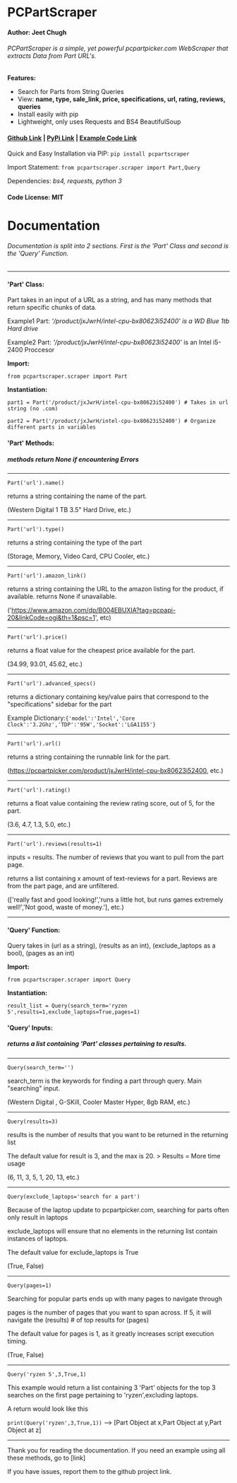 # PCPartScraper  
#### Author: Jeet Chugh  

###### PCPartScraper is a simple, yet powerful pcpartpicker.com WebScraper that extracts Data from Part URL's.

**Features:**  

  - Search for Parts from String Queries
  - View: **name, type, sale_link, price, specifications, url, rating, reviews, queries**
  - Install easily with pip
  - Lightweight, only uses Requests and BS4 BeautifulSoup
#### [Github Link](https://github.com/Jeet-Chugh/pcpartscraper) | [PyPi Link](https://pypi.org/project/pcpartscraper/) | [Example Code Link](https://raw.githubusercontent.com/Jeet-Chugh/pcpartscraper/master/example.py)  

  Quick and Easy Installation via PIP: `pip install pcpartscraper`  

Import Statement:  ``from pcpartscraper.scraper import Part,Query``  

Dependencies: *bs4, requests, python 3*  

#### Code License: MIT  

# Documentation  

###### Documentation is split into 2 sections. First is the 'Part' Class and second is the 'Query' Function.  

---  

#### 'Part' Class:  

Part takes in an input of a URL as a string, and has many methods that return specific chunks of data.  

Example1 Part:    *'/product/jxJwrH/intel-cpu-bx80623i52400' is a WD Blue 1tb Hard drive*  

Example2 Part:   *'/product/jxJwrH/intel-cpu-bx80623i52400'* is an Intel i5-2400 Proccesor  

**Import:**  

``from pcpartscraper.scraper import Part``  

**Instantiation:**  

``part1 = Part('/product/jxJwrH/intel-cpu-bx80623i52400') # Takes in url string (no .com)``  

``part2 = Part('/product/jxJwrH/intel-cpu-bx80623i52400') # Organize different parts in variables``  

#### **'Part' Methods:**  

##### methods return None if encountering Errors  

---  

``Part('url').name()``  

returns a string containing the name of the part.  

 (Western Digital 1 TB 3.5" Hard Drive, etc.)  

---  

``Part('url').type()``  

returns a string containing the type of the part  

(Storage, Memory, Video Card, CPU Cooler, etc.)  

---  

`Part('url').amazon_link()`  

returns a string containing the URL to the amazon listing for the product, if available. returns None if unavailable.  

('https://www.amazon.com/dp/B004EBUXIA?tag=pcpapi-20&linkCode=ogi&th=1&psc=1', etc)  

---  

`Part('url').price()`  

returns a float value for the cheapest price available for the part.  

(34.99, 93.01, 45.62, etc.)  

---  

`Part('url').advanced_specs()`  

returns a dictionary containing key/value pairs that correspond to the "specifications" sidebar for the part  

Example Dictionary:`{'model':'Intel','Core Clock':'3.2Ghz','TDP':'95W','Socket':'LGA1155'}`  

---  

`Part('url').url()`  

returns a string containing the runnable link for the part.  

(https://pcpartpicker.com/product/jxJwrH/intel-cpu-bx80623i52400, etc.)  

---  

`Part('url').rating()`  

returns a float value containing the review rating score, out of 5, for the part.  

(3.6, 4.7, 1.3, 5.0, etc.)  

---  

`Part('url').reviews(results=1)`  

inputs = results. The number of reviews that you want to pull from the part page.  

returns a list containing x amount of text-reviews for a part. Reviews are from the part page, and are unfiltered.  

(['really fast and good looking!','runs a little hot, but runs games extremely well!','Not good, waste of money.'], etc.)  

---  

#### 'Query' Function:  

Query takes in (url as a string), (results as an int), (exclude_laptops as a bool), (pages as an int)

**Import:**  

``from pcpartscraper.scraper import Query``  

**Instantiation:**  

``result_list = Query(search_term='ryzen 5',results=1,exclude_laptops=True,pages=1)``  

#### **'Query' Inputs:**  

##### returns a list containing 'Part' classes pertaining to results.  

---  

``Query(search_term='')``  

search_term is the keywords for finding a part through query. Main "searching" input.  

 (Western Digital , G-SKill, Cooler Master Hyper, 8gb RAM, etc.)  

---  

``Query(results=3)``  

results is the number of results that you want to be returned in the returning list  

The default value for result is 3, and the max is 20. > Results = More time usage  

 (6, 11, 3, 5, 1, 20, 13, etc.)  

---  

``Query(exclude_laptops='search for a part')``  

Because of the laptop update to pcpartpicker.com, searching for parts often only result in laptops  

exclude_laptops will ensure that no elements in the returning list contain instances of laptops.  

The default value for exclude_laptops is True  

 (True, False)  

---

``Query(pages=1)``  

Searching for popular parts ends up with many pages to navigate through  

pages is the number of pages that you want to span across. If 5, it will navigate the (results) # of top results for (pages)

The default value for pages is 1, as it greatly increases script execution timing.

 (True, False)  

---    

`Query('ryzen 5',3,True,1)`  

This example would return a list containing 3 'Part' objects for the top 3 searches on the first page pertaining to 'ryzen',excluding laptops.  

A return would look like this  

`print(Query('ryzen',3,True,1))` --> [Part Object at x,Part Object at y,Part Object at z]  

---  

Thank you for reading the documentation. If you need an example using all these methods, go to [link]  


If you have issues, report them to the github project link.
